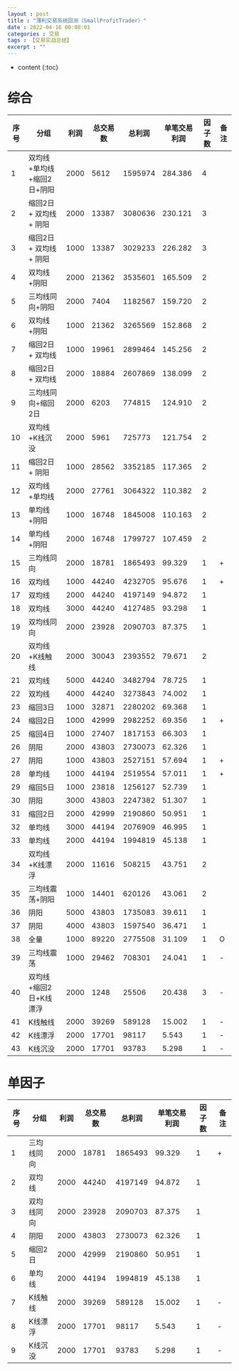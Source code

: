 ```yaml
---
layout : post
title : "薄利交易系统回测（SmallProfitTrader）"
date : 2022-04-16 00:00:01
categories : 交易
tags : 【交易实战总结】
excerpt : ""
---
```


* content
{:toc}


# 综合

| 序号 | 分组                       | 利润 | 总交易数 | 总利润  | 单笔交易利润 | 因子数 | 备注 |
| ---- | -------------------------- | ---- | -------- | ------- | ------------ | ------ | ---- |
| 1    | 双均线+单均线+缩回2日+阴阳 | 2000 | 5612     | 1595974 | 284.386      | 4      |      |
| 2    | 缩回2日 + 双均线 + 阴阳    | 2000 | 13387    | 3080636 | 230.121      | 3      |      |
| 3    | 缩回2日 + 双均线 + 阴阳    | 1000 | 13387    | 3029233 | 226.282      | 3      |      |
| 4    | 双均线+阴阳                | 2000 | 21362    | 3535601 | 165.509      | 2      |      |
| 5    | 三均线同向+阴阳            | 2000 | 7404     | 1182567 | 159.720      | 2      |      |
| 6    | 双均线+阴阳                | 1000 | 21362    | 3265569 | 152.868      | 2      |      |
| 7    | 缩回2日 + 双均线           | 1000 | 19961    | 2899464 | 145.256      | 2      |      |
| 8    | 缩回2日 + 双均线           | 2000 | 18884    | 2607869 | 138.099      | 2      |      |
| 9    | 三均线同向+缩回2日         | 2000 | 6203     | 774815  | 124.910      | 2      |      |
| 10   | 双均线+K线沉没             | 2000 | 5961     | 725773  | 121.754      | 2      |      |
| 11   | 缩回2日 + 阴阳             | 1000 | 28562    | 3352185 | 117.365      | 2      |      |
| 12   | 双均线+单均线              | 2000 | 27761    | 3064322 | 110.382      | 2      |      |
| 13   | 单均线+阴阳                | 1000 | 16748    | 1845008 | 110.163      | 2      |      |
| 14   | 单均线+阴阳                | 2000 | 16748    | 1799727 | 107.459      | 2      |      |
| 15   | 三均线同向                 | 2000 | 18781    | 1865493 | 99.329       | 1      | +    |
| 16   | 双均线                     | 1000 | 44240    | 4232705 | 95.676       | 1      | +    |
| 17   | 双均线                     | 2000 | 44240    | 4197149 | 94.872       | 1      |      |
| 18   | 双均线                     | 3000 | 44240    | 4127485 | 93.298       | 1      |      |
| 19   | 双均线同向                 | 2000 | 23928    | 2090703 | 87.375       | 1      |      |
| 20   | 双均线+K线触线             | 2000 | 30043    | 2393552 | 79.671       | 2      |      |
| 21   | 双均线                     | 5000 | 44240    | 3482794 | 78.725       | 1      |      |
| 22   | 双均线                     | 4000 | 44240    | 3273843 | 74.002       | 1      |      |
| 23   | 缩回3日                    | 1000 | 32871    | 2280202 | 69.368       | 1      |      |
| 24   | 缩回2日                    | 1000 | 42999    | 2982252 | 69.356       | 1      | +    |
| 25   | 缩回4日                    | 1000 | 27407    | 1817153 | 66.303       | 1      |      |
| 26   | 阴阳                       | 2000 | 43803    | 2730073 | 62.326       | 1      |      |
| 27   | 阴阳                       | 1000 | 43803    | 2527151 | 57.694       | 1      | +    |
| 28   | 单均线                     | 1000 | 44194    | 2519554 | 57.011       | 1      | +    |
| 29   | 缩回5日                    | 1000 | 23818    | 1256127 | 52.739       | 1      |      |
| 30   | 阴阳                       | 3000 | 43803    | 2247382 | 51.307       | 1      |      |
| 31   | 缩回2日                    | 2000 | 42999    | 2190860 | 50.951       | 1      |      |
| 32   | 单均线                     | 3000 | 44194    | 2076909 | 46.995       | 1      |      |
| 33   | 单均线                     | 2000 | 44194    | 1994819 | 45.138       | 1      |      |
| 34   | 双均线+K线漂浮             | 2000 | 11616    | 508215  | 43.751       | 2      |      |
| 35   | 三均线震荡+阴阳            | 1000 | 14401    | 620126  | 43.061       | 2      |      |
| 36   | 阴阳                       | 5000 | 43803    | 1735083 | 39.611       | 1      |      |
| 37   | 阴阳                       | 4000 | 43803    | 1597540 | 36.471       | 1      |      |
| 38   | 全量                       | 1000 | 89220    | 2775508 | 31.109       | 1      | O    |
| 39   | 三均线震荡                 | 1000 | 29462    | 708301  | 24.041       | 1      | -    |
| 40   | 双均线+缩回2日+K线漂浮     | 2000 | 1248     | 25506   | 20.438       | 3      | -    |
| 41   | K线触线                    | 2000 | 39269    | 589128  | 15.002       | 1      | -    |
| 42   | K线漂浮                    | 2000 | 17701    | 98117   | 5.543        | 1      | -    |
| 43   | K线沉没                    | 2000 | 17701    | 93783   | 5.298        | 1      | -    |





# 单因子

| 序号 | 分组       | 利润 | 总交易数 | 总利润  | 单笔交易利润 | 因子数 | 备注 |
| ---- | ---------- | ---- | -------- | ------- | ------------ | ------ | ---- |
| 1    | 三均线同向 | 2000 | 18781    | 1865493 | 99.329       | 1      | +    |
| 2    | 双均线     | 2000 | 44240    | 4197149 | 94.872       | 1      |      |
| 3    | 双均线同向 | 2000 | 23928    | 2090703 | 87.375       | 1      |      |
| 4    | 阴阳       | 2000 | 43803    | 2730073 | 62.326       | 1      |      |
| 5    | 缩回2日    | 2000 | 42999    | 2190860 | 50.951       | 1      |      |
| 6    | 单均线     | 2000 | 44194    | 1994819 | 45.138       | 1      |      |
| 7    | K线触线    | 2000 | 39269    | 589128  | 15.002       | 1      | -    |
| 8    | K线漂浮    | 2000 | 17701    | 98117   | 5.543        | 1      | -    |
| 9    | K线沉没    | 2000 | 17701    | 93783   | 5.298        | 1      | -    |